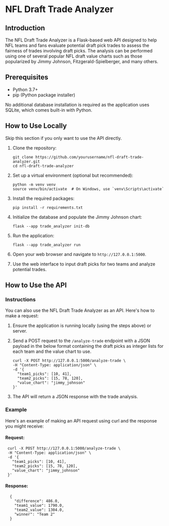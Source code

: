 # NFL Draft Trade Analyzer

## Introduction

The NFL Draft Trade Analyzer is a Flask-based web API designed to help NFL teams and fans evaluate potential draft pick trades to assess the fairness of trades involving draft picks. The analysis can be performed using one of several popular NFL draft value charts such as those popularized by Jimmy Johnson, Fitzgerald-Spielberger, and many others.

## Prerequisites

- Python 3.7+
- pip (Python package installer)

No additional database installation is required as the application uses SQLite, which comes built-in with Python.

## How to Use Locally
Skip this section if you only want to use the API directly.

1. Clone the repository:
   ```
   git clone https://github.com/yourusername/nfl-draft-trade-analyzer.git
   cd nfl-draft-trade-analyzer
   ```

2. Set up a virtual environment (optional but recommended):
   ```
   python -m venv venv
   source venv/bin/activate  # On Windows, use `venv\Scripts\activate`
   ```

3. Install the required packages:
   ```
   pip install -r requirements.txt
   ```

4. Initialize the database and populate the Jimmy Johnson chart:
   ```
   flask --app trade_analyzer init-db
   ```

5. Run the application:
   ```
   flask --app trade_analyzer run
   ```

6. Open your web browser and navigate to `http://127.0.0.1:5000`.

7. Use the web interface to input draft picks for two teams and analyze potential trades.

## How to Use the API

### Instructions

You can also use the NFL Draft Trade Analyzer as an API. Here's how to make a request:

1. Ensure the application is running locally (using the steps above) or server.

2. Send a POST request to the `/analyze-trade` endpoint with a JSON payload in the below format containing the draft picks as integer lists for each team and the value chart to use.

   ```
   curl -X POST http://127.0.0.1:5000/analyze-trade \
   -H "Content-Type: application/json" \
   -d '{
     "team1_picks": [10, 41],
     "team2_picks": [15, 78, 120],
     "value_chart": "jimmy_johnson"
   }'
   ```

4. The API will return a JSON response with the trade analysis.


### Example

Here's an example of making an API request using curl and the response you might receive:

#### Request:
  ```
   curl -X POST http://127.0.0.1:5000/analyze-trade \
   -H "Content-Type: application/json" \
   -d '{
     "team1_picks": [10, 41],
     "team2_picks": [15, 78, 120],
     "value_chart": "jimmy_johnson"
   }'
   ```
#### Response:
````
  {
    "difference": 486.0,
    "team1_value": 1790.0,
    "team2_value": 1304.0,
    "winner": "Team 2"
  }
````
